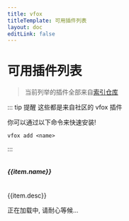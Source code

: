 ```yaml
---
title: vfox
titleTemplate: 可用插件列表
layout: doc
editLink: false
---
```


<script setup>
import { ref,computed } from 'vue'
import axios from 'axios'

const info = ref({})
const success = ref(false)

axios.get('https://vfox-plugins.lhan.me/index.json').then(res => {
    info.value = res.data
    success.value = true
})

const parseGitHubUrl = (url) => {
  const regex = /^https:\/\/github\.com\/version-fox\//;
  const match = url.match(regex);
  if (match) {
    return {
      isGitHub: true,
      url: `https://img.shields.io/badge/official-a`,
    };
  } else {
    return {
      isGitHub: false
    };
  }
}

</script>

# 可用插件列表

> 当前列举的插件全部来自[索引仓库](https://github.com/version-fox/vfox-plugins)

::: tip 提醒
这些都是来自社区的 vfox 插件

你可以通过以下命令来快速安装!

```shell
vfox add <name>
```
:::


<div :class="$style.layout_plugins" v-if="success">
<div v-for="item in info">
    <div :class="$style.card">
        <p style="display:flex;align-items: center;">
            <h5>
                <a :href="item.homepage" style="font-weight:bold">{{item.name}}</a>
            </h5>
            <img v-if="parseGitHubUrl(item.homepage).isGitHub" style="display:inline; margin-left:5px" :src="parseGitHubUrl(item.homepage).url"/>
        </p>
        <p :class="$style.desc">{{item.desc}}</p>
    </div>
</div>
</div>
<div v-else>正在加载中, 请耐心等候...</div>

<style module>
.layout_plugins {
    display: grid;
    grid-template-columns: repeat(2, minmax(0, 1fr));
    gap: 1rem;
}
.card {
    position: relative;
    border-radius: .5rem;
    border-width: 1px;
    border-bottom-width: 2px;
    border-style: solid;
    border-color: rgba(215, 223, 233, .75);
    background-color: rgb(242 244 248 / var(1));
    padding-left: 1rem;
    padding-right: 1rem;
    padding-bottom: 1rem;
    padding-top: 1rem;
}
.desc {
    font-weight: 400;
    font-size: 0.8rem;
    line-height: 0.5rem;
}
</style>